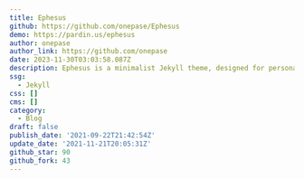 ```yaml
---
title: Ephesus
github: https://github.com/onepase/Ephesus
demo: https://pardin.us/ephesus
author: onepase
author_link: https://github.com/onepase
date: 2023-11-30T03:03:58.087Z
description: Ephesus is a minimalist Jekyll theme, designed for personal blog use.
ssg:
  - Jekyll
css: []
cms: []
category:
  - Blog
draft: false
publish_date: '2021-09-22T21:42:54Z'
update_date: '2021-11-21T20:05:31Z'
github_star: 90
github_fork: 43
---
```

